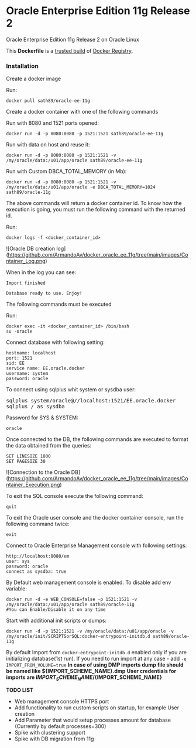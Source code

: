 # Oracle Enterprise Edition 11g Release 2

Oracle Enterprise Edition 11g Release 2 on Oracle Linux

This **Dockerfile** is a [trusted build](https://registry.hub.docker.com/u/sath89/oracle-ee-11g/) of [Docker Registry](https://registry.hub.docker.com/).

### Installation

Create a docker image

Run:

    docker pull sath89/oracle-ee-11g

Create a docker container with one of the following commands

Run with 8080 and 1521 ports opened:

    docker run -d -p 8080:8080 -p 1521:1521 sath89/oracle-ee-11g

Run with data on host and reuse it:

    docker run -d -p 8080:8080 -p 1521:1521 -v /my/oracle/data:/u01/app/oracle sath89/oracle-ee-11g

Run with Custom DBCA_TOTAL_MEMORY (in Mb):

    docker run -d -p 8080:8080 -p 1521:1521 -v /my/oracle/data:/u01/app/oracle -e DBCA_TOTAL_MEMORY=1024 sath89/oracle-11g

The above commands will return a docker container id. To know how the execution is going, you must run the following command with the returned id.

Run:

    docker logs -f <docker_container_id>

<span>![</span><span>Oracle DB creation log</span><span>]</span><span>(</span><span>https://github.com/ArmandoAv/docker_oracle_ee_11g/tree/main/images/Container_Log.png</span><span>)</span>

When in the log you can see:

    Import finished

    Database ready to use. Enjoy!

The following commands must be executed

Run:

    docker exec -it <docker_container_id> /bin/bash
    su -oracle

Connect database with following setting:

    hostname: localhost
    port: 1521
    sid: EE
    service name: EE.oracle.docker
    username: system
    password: oracle

To connect using sqlplus whit system or sysdba user:

<pre>
sqlplus system/oracle@//localhost:1521/EE.oracle.docker
sqlplus / as sysdba
</pre>

Password for SYS & SYSTEM:

    oracle

Once connected to the DB, the following commands are executed to format the data obtained from the queries:

    SET LINESIZE 1800
    SET PAGESIZE 30

<span>![</span><span>Connection to the Oracle DB</span><span>]</span><span>(</span><span>https://github.com/ArmandoAv/docker_oracle_ee_11g/tree/main/images/Container_Execution.png</span><span>)</span>

To exit the SQL console execute the following command:

    quit

To exit the Oracle user console and the docker container console, run the following command twice:

    exit

Connect to Oracle Enterprise Management console with following settings:

    http://localhost:8080/em
    user: sys
    password: oracle
    connect as sysdba: true

By Default web management console is enabled. To disable add env variable:

    docker run -d -e WEB_CONSOLE=false -p 1521:1521 -v /my/oracle/data:/u01/app/oracle sath89/oracle-11g
    #You can Enable/Disable it on any time

Start with additional init scripts or dumps:

    docker run -d -p 1521:1521 -v /my/oracle/data:/u01/app/oracle -v /my/oracle/init/SCRIPTSorSQL:docker-entrypoint-initdb.d sath89/oracle-11g

By default Import from `docker-entrypoint-initdb.d` enabled only if you are initializing database(1st run). If you need to run import at any case - add `-e IMPORT_FROM_VOLUME=true`
**In case of using DMP imports dump file should be named like ${IMPORT_SCHEME_NAME}.dmp**
**User credentials for imports are ${IMPORT_SCHEME_NAME}/${IMPORT_SCHEME_NAME}**

**TODO LIST**

- Web management console HTTPS port
- Add functionality to run custom scripts on startup, for example User creation
- Add Parameter that would setup processes amount for database (Currently by default processes=300)
- Spike with clustering support
- Spike with DB migration from 11g
